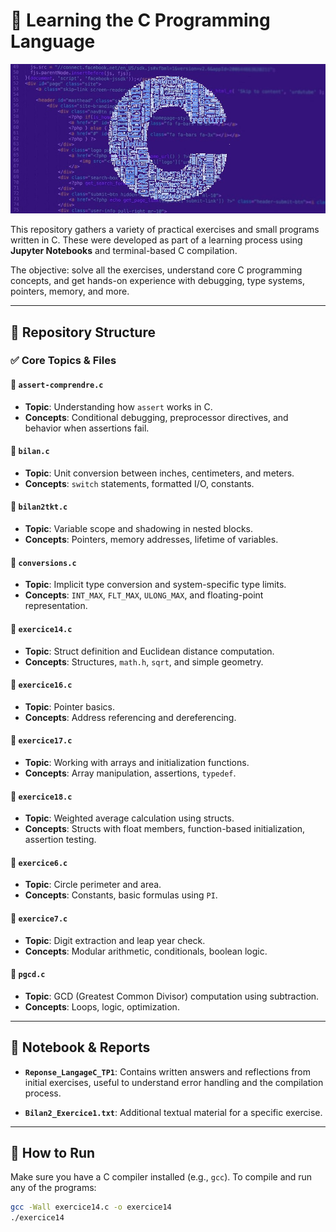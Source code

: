 # 📘 Learning the C Programming Language

![C Wallpaper](c.jpeg)

This repository gathers a variety of practical exercises and small programs written in C. These were developed as part of a learning process using **Jupyter Notebooks** and terminal-based C compilation.

The objective: solve all the exercises, understand core C programming concepts, and get hands-on experience with debugging, type systems, pointers, memory, and more.

---

## 📁 Repository Structure

### ✅ Core Topics & Files

#### 🔹 `assert-comprendre.c`
- **Topic**: Understanding how `assert` works in C.
- **Concepts**: Conditional debugging, preprocessor directives, and behavior when assertions fail.

#### 🔹 `bilan.c`
- **Topic**: Unit conversion between inches, centimeters, and meters.
- **Concepts**: `switch` statements, formatted I/O, constants.

#### 🔹 `bilan2tkt.c`
- **Topic**: Variable scope and shadowing in nested blocks.
- **Concepts**: Pointers, memory addresses, lifetime of variables.

#### 🔹 `conversions.c`
- **Topic**: Implicit type conversion and system-specific type limits.
- **Concepts**: `INT_MAX`, `FLT_MAX`, `ULONG_MAX`, and floating-point representation.

#### 🔹 `exercice14.c`
- **Topic**: Struct definition and Euclidean distance computation.
- **Concepts**: Structures, `math.h`, `sqrt`, and simple geometry.

#### 🔹 `exercice16.c`
- **Topic**: Pointer basics.
- **Concepts**: Address referencing and dereferencing.

#### 🔹 `exercice17.c`
- **Topic**: Working with arrays and initialization functions.
- **Concepts**: Array manipulation, assertions, `typedef`.

#### 🔹 `exercice18.c`
- **Topic**: Weighted average calculation using structs.
- **Concepts**: Structs with float members, function-based initialization, assertion testing.

#### 🔹 `exercice6.c`
- **Topic**: Circle perimeter and area.
- **Concepts**: Constants, basic formulas using `PI`.

#### 🔹 `exercice7.c`
- **Topic**: Digit extraction and leap year check.
- **Concepts**: Modular arithmetic, conditionals, boolean logic.

#### 🔹 `pgcd.c`
- **Topic**: GCD (Greatest Common Divisor) computation using subtraction.
- **Concepts**: Loops, logic, optimization.

---

## 🧪 Notebook & Reports

- **`Reponse_LangageC_TP1`**: Contains written answers and reflections from initial exercises, useful to understand error handling and the compilation process.

- **`Bilan2_Exercice1.txt`**: Additional textual material for a specific exercise.

---

## 🚀 How to Run

Make sure you have a C compiler installed (e.g., `gcc`). To compile and run any of the programs:

```bash
gcc -Wall exercice14.c -o exercice14
./exercice14
```
